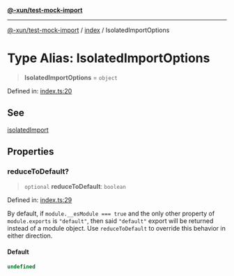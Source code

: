 [**@-xun/test-mock-import**](../../README.md)

***

[@-xun/test-mock-import](../../README.md) / [index](../README.md) / IsolatedImportOptions

# Type Alias: IsolatedImportOptions

> **IsolatedImportOptions** = `object`

Defined in: [index.ts:20](https://github.com/Xunnamius/test-utils/blob/13e37825a4624663a1341dbbe6ec91404257bd4d/packages/test-mock-import/src/index.ts#L20)

## See

[isolatedImport](../functions/isolatedImport.md)

## Properties

### reduceToDefault?

> `optional` **reduceToDefault**: `boolean`

Defined in: [index.ts:29](https://github.com/Xunnamius/test-utils/blob/13e37825a4624663a1341dbbe6ec91404257bd4d/packages/test-mock-import/src/index.ts#L29)

By default, if `module.__esModule === true` and the only other property of
`module.exports` is `"default"`, then said `"default"` export will be
returned instead of a module object. Use `reduceToDefault` to override this
behavior in either direction.

#### Default

```ts
undefined
```
